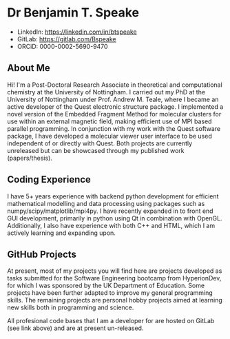 # Dr Benjamin T. Speake 

<!-- * Email: benjaminspeake@gmail.com -->
* LinkedIn: https://linkedin.com/in/btspeake
* GitLab: https://gitlab.com/Bspeake
* ORCiD: 0000-0002-5690-9470 


## About Me

Hi! I'm a Post-Doctoral Research Associate in theoretical and computational chemistry at the University of Nottingham. I carried out my PhD at the University of Nottingham under
Prof. Andrew M. Teale, where I became an active developer of the Quest electronic structure package. I implemented a novel version of the Embedded Fragment Method for 
molecular clusters for use within an external magnetic field, making efficient use of MPI based parallel programming. In conjunction with my work with the Quest software package, 
I have developed a molecular viewer user interface to be used independent of or directly with Quest. 
Both projects are currently unreleased but can be showcased through my published work (papers/thesis).

## Coding Experience
I have 5+ years experience with backend python development for efficient mathematical modelling and data processing using packages such as numpy/scipy/matplotlib/mpi4py. 
I have recently expanded in to front end GUI development, primarily in python using Qt in combination with OpenGL. 
Additionally, I also have experience with both C++ and HTML, which I am actively learning and expanding upon. 


## GitHub Projects 
At present, most of my projects you will find here are projects developed as tasks submitted for the Software Engineering bootcamp from HyperionDev, for which I was
sponsored by the UK Department of Education. Some projects have been further adapted to improve my general programming skills. The remaining projects are personal hobby projects aimed at learning new skills both in programming and science. 

All profesional code bases that I am a developer for are hosted on GitLab (see link above) and are at present un-released. 
  




<!--
**BTSpeake/BTSpeake** is a ✨ _special_ ✨ repository because its `README.md` (this file) appears on your GitHub profile.

Here are some ideas to get you started:

- 🔭 I’m currently working on ...
- 🌱 I’m currently learning ...
- 👯 I’m looking to collaborate on ...
- 🤔 I’m looking for help with ...
- 💬 Ask me about ...
- 📫 How to reach me: ...
- 😄 Pronouns: ...
- ⚡ Fun fact: ...
-->
